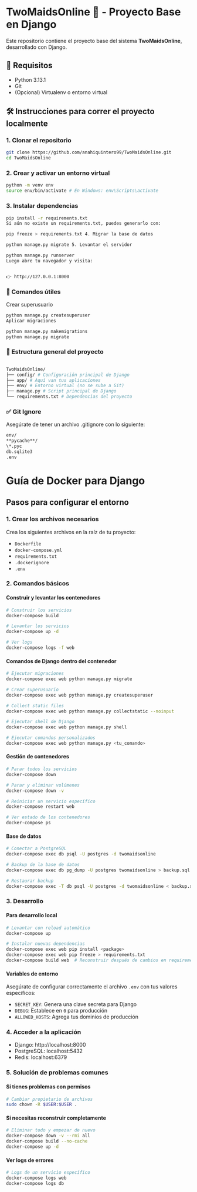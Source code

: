 # TwoMaidsOnline 🧹 - Proyecto Base en Django

Este repositorio contiene el proyecto base del sistema **TwoMaidsOnline**, desarrollado con Django.

## 🚀 Requisitos

- Python 3.13.1
- Git
- (Opcional) Virtualenv o entorno virtual

## 🛠️ Instrucciones para correr el proyecto localmente

### 1. Clonar el repositorio

```bash
git clone https://github.com/anahiquintero99/TwoMaidsOnline.git
cd TwoMaidsOnline
```

### 2. Crear y activar un entorno virtual

```bash
python -m venv env
source env/bin/activate # En Windows: env\Scripts\activate
```

### 3. Instalar dependencias

```bash
pip install -r requirements.txt
Si aún no existe un requirements.txt, puedes generarlo con:
```

```bash
pip freeze > requirements.txt 4. Migrar la base de datos
```

```bash
python manage.py migrate 5. Levantar el servidor
```

```bash
python manage.py runserver
Luego abre tu navegador y visita:


👉 http://127.0.0.1:8000
```

### 🧪 Comandos útiles

Crear superusuario

```bash
python manage.py createsuperuser
Aplicar migraciones
```

```bash
python manage.py makemigrations
python manage.py migrate
```

### 📁 Estructura general del proyecto

```bash

TwoMaidsOnline/
├── config/ # Configuración principal de Django
├── app/ # Aquí van tus aplicaciones
├── env/ # Entorno virtual (no se sube a Git)
├── manage.py # Script principal de Django
└── requirements.txt # Dependencias del proyecto

```

### ✅ Git Ignore

Asegúrate de tener un archivo .gitignore con lo siguiente:

```bash
env/
**pycache**/
\*.pyc
db.sqlite3
.env
```

# Guía de Docker para Django

## Pasos para configurar el entorno

### 1. Crear los archivos necesarios

Crea los siguientes archivos en la raíz de tu proyecto:

- `Dockerfile`
- `docker-compose.yml`
- `requirements.txt`
- `.dockerignore`
- `.env`

### 2. Comandos básicos

#### Construir y levantar los contenedores

```bash
# Construir los servicios
docker-compose build

# Levantar los servicios
docker-compose up -d

# Ver logs
docker-compose logs -f web
```

#### Comandos de Django dentro del contenedor

```bash
# Ejecutar migraciones
docker-compose exec web python manage.py migrate

# Crear superusuario
docker-compose exec web python manage.py createsuperuser

# Collect static files
docker-compose exec web python manage.py collectstatic --noinput

# Ejecutar shell de Django
docker-compose exec web python manage.py shell

# Ejecutar comandos personalizados
docker-compose exec web python manage.py <tu_comando>
```

#### Gestión de contenedores

```bash
# Parar todos los servicios
docker-compose down

# Parar y eliminar volúmenes
docker-compose down -v

# Reiniciar un servicio específico
docker-compose restart web

# Ver estado de los contenedores
docker-compose ps
```

#### Base de datos

```bash
# Conectar a PostgreSQL
docker-compose exec db psql -U postgres -d twomaidsonline

# Backup de la base de datos
docker-compose exec db pg_dump -U postgres twomaidsonline > backup.sql

# Restaurar backup
docker-compose exec -T db psql -U postgres -d twomaidsonline < backup.sql
```

### 3. Desarrollo

#### Para desarrollo local

```bash
# Levantar con reload automático
docker-compose up

# Instalar nuevas dependencias
docker-compose exec web pip install <package>
docker-compose exec web pip freeze > requirements.txt
docker-compose build web  # Reconstruir después de cambios en requirements
```

#### Variables de entorno

Asegúrate de configurar correctamente el archivo `.env` con tus valores específicos:

- `SECRET_KEY`: Genera una clave secreta para Django
- `DEBUG`: Establece en `0` para producción
- `ALLOWED_HOSTS`: Agrega tus dominios de producción

### 4. Acceder a la aplicación

- Django: http://localhost:8000
- PostgreSQL: localhost:5432
- Redis: localhost:6379

### 5. Solución de problemas comunes

#### Si tienes problemas con permisos

```bash
# Cambiar propietario de archivos
sudo chown -R $USER:$USER .
```

#### Si necesitas reconstruir completamente

```bash
# Eliminar todo y empezar de nuevo
docker-compose down -v --rmi all
docker-compose build --no-cache
docker-compose up -d
```

#### Ver logs de errores

```bash
# Logs de un servicio específico
docker-compose logs web
docker-compose logs db
```
